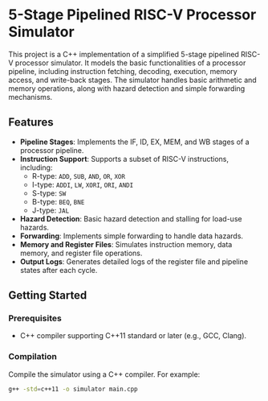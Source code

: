 # 5-Stage Pipelined RISC-V Processor Simulator

This project is a C++ implementation of a simplified 5-stage pipelined RISC-V processor simulator. It models the basic functionalities of a processor pipeline, including instruction fetching, decoding, execution, memory access, and write-back stages. The simulator handles basic arithmetic and memory operations, along with hazard detection and simple forwarding mechanisms.

## Features

- **Pipeline Stages**: Implements the IF, ID, EX, MEM, and WB stages of a processor pipeline.
- **Instruction Support**: Supports a subset of RISC-V instructions, including:
  - R-type: `ADD`, `SUB`, `AND`, `OR`, `XOR`
  - I-type: `ADDI`, `LW`, `XORI`, `ORI`, `ANDI`
  - S-type: `SW`
  - B-type: `BEQ`, `BNE`
  - J-type: `JAL`
- **Hazard Detection**: Basic hazard detection and stalling for load-use hazards.
- **Forwarding**: Implements simple forwarding to handle data hazards.
- **Memory and Register Files**: Simulates instruction memory, data memory, and register file operations.
- **Output Logs**: Generates detailed logs of the register file and pipeline states after each cycle.

## Getting Started

### Prerequisites

- C++ compiler supporting C++11 standard or later (e.g., GCC, Clang).

### Compilation

Compile the simulator using a C++ compiler. For example:

```bash
g++ -std=c++11 -o simulator main.cpp
